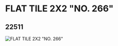 # FLAT TILE 2X2 "NO. 266"
## 22511
![FLAT TILE 2X2 "NO. 266"](https://lc-www-live-s.legocdn.com/media/bricks/5/2/6122292.jpg)